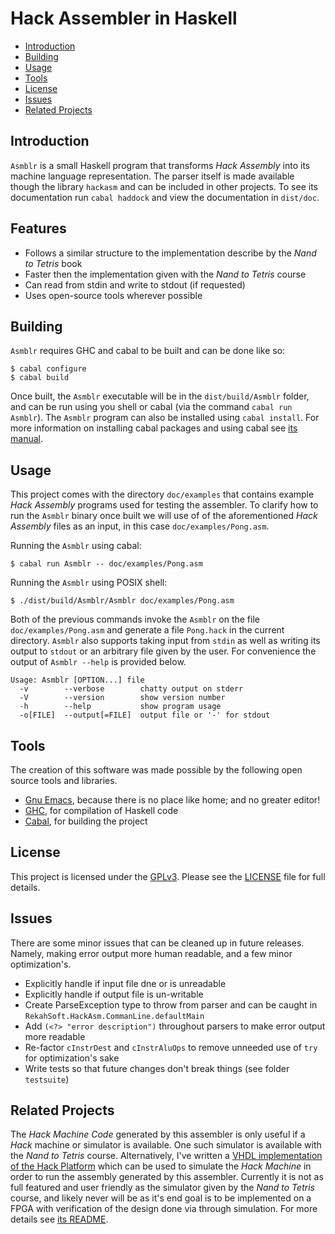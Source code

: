 # Hack Assembler in Haskell

* [Introduction](#introduction)
* [Building](#building)
* [Usage](#usage)
* [Tools](#tools)
* [License](#license)
* [Issues](#issues)
* [Related Projects](#related-projects)

## Introduction <a name="introduction"></a>

`Asmblr` is a small Haskell program that transforms *Hack Assembly* into its machine language
representation. The parser itself is made available though the library `hackasm` and can be
included in other projects. To see its documentation run `cabal haddock` and view the
documentation in `dist/doc`.

## Features <a name="features"></a>

* Follows a similar structure to the implementation describe by the *Nand to Tetris* book
* Faster then the implementation given with the *Nand to Tetris* course
* Can read from stdin and write to stdout (if requested)
* Uses open-source tools wherever possible

## Building <a name="building"></a>

`Asmblr` requires GHC and cabal to be built and can be done like so:

    $ cabal configure
    $ cabal build

Once built, the `Asmblr` executable will be in the `dist/build/Asmblr` folder, and can be run
using you shell or cabal (via the command `cabal run Asmblr`). The `Asmblr` program can also be
installed using `cabal install`. For more information on installing cabal packages and using
cabal see [its manual](https://www.haskell.org/cabal/users-guide/).

## Usage <a name="usage"></a>

This project comes with the directory `doc/examples` that contains example *Hack Assembly*
programs used for testing the assembler. To clarify how to run the `Asmblr` binary once built
we will use of of the aforementioned *Hack Assembly* files as an input, in this case
`doc/examples/Pong.asm`.

Running the `Asmblr` using cabal:

    $ cabal run Asmblr -- doc/examples/Pong.asm

Running the `Asmblr` using POSIX shell:

    $ ./dist/build/Asmblr/Asmblr doc/examples/Pong.asm

Both of the previous commands invoke the `Asmblr` on the file `doc/examples/Pong.asm` and
generate a file `Pong.hack` in the current directory. `Asmblr` also supports taking input from
`stdin` as well as writing its output to `stdout` or an arbitrary file given by the user. For
convenience the output of `Asmblr --help` is provided below.

    Usage: Asmblr [OPTION...] file
      -v        --verbose        chatty output on stderr
      -V        --version        show version number
      -h        --help           show program usage
      -o[FILE]  --output[=FILE]  output file or '-' for stdout

## Tools <a name="tools"></a>

The creation of this software was made possible by the following open source tools and
libraries.

* [Gnu Emacs][], because there is no place like home; and no greater editor!
* [GHC][], for compilation of Haskell code
* [Cabal][], for building the project

## License <a name="license"></a>

This project is licensed under the [GPLv3][]. Please see the [LICENSE](../tree/LICENSE) file for full details.

## Issues <a name="issues"></a>

There are some minor issues that can be cleaned up in future releases. Namely, making error
output more human readable, and a few minor optimization's.
 
* Explicitly handle if input file dne or is unreadable
* Explicitly handle if output file is un-writable
* Create ParseException type to throw from parser and can be caught in
  `RekahSoft.HackAsm.CommanLine.defaultMain`
* Add `(<?> "error description")` throughout parsers to make error output more readable
* Re-factor `cInstrDest` and `cInstrAluOps` to remove unneeded use of `try`
  for optimization's sake
* Write tests so that future changes don't break things (see folder `testsuite`)

## Related Projects <a name="related-projects"></a>

The *Hack Machine Code* generated by this assembler is only useful if a *Hack* machine or
simulator is available. One such simulator is available with the *Nand to Tetris* course.
Alternatively, I've written a
[VHDL implementation of the Hack Platform](http://git.rekahsoft.ca/hack) which can be used to
simulate the *Hack Machine* in order to run the assembly generated by this assembler. Currently
it is not as full featured and user friendly as the simulator given by the *Nand to Tetris*
course, and likely never will be as it's end goal is to be implemented on a FPGA with
verification of the design done via through simulation. For more details see
[its README](http://git.rekahsoft.ca/hack/about).

[Gnu Emacs]: http://www.gnu.org/software/emacs/
[GPLv3]: https://www.gnu.org/licenses/gpl.html
[GHC]: https://www.haskell.org/ghc/
[Cabal]: https://github.com/haskell/cabal/

